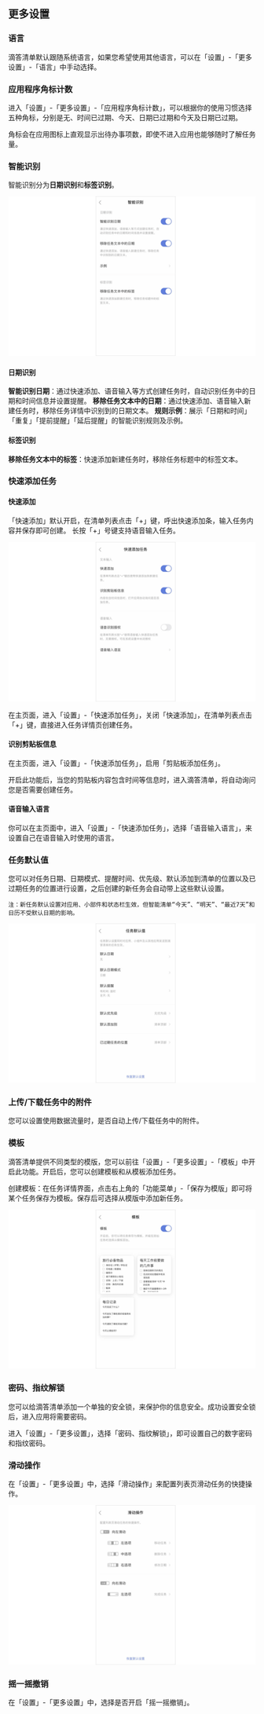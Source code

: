 ## 更多设置

### 语言

滴答清单默认跟随系统语言，如果您希望使用其他语言，可以在「设置」-「更多设置」-「语言」中手动选择。


### 应用程序角标计数

进入「设置」-「更多设置」-「应用程序角标计数」，可以根据你的使用习惯选择五种角标，分别是无、时间已过期、今天、日期已过期和今天及日期已过期。

角标会在应用图标上直观显示出待办事项数，即使不进入应用也能够随时了解任务量。

### 智能识别

智能识别分为**日期识别**和**标签识别**。

![](../../images/ios/33.png)

#### 日期识别

**智能识别日期**：通过快速添加、语音输入等方式创建任务时，自动识别任务中的日期和时间信息并设置提醒。
**移除任务文本中的日期**：通过快速添加、语音输入新建任务时，移除任务详情中识别到的日期文本。
**规则示例**：展示「日期和时间」「重复」「提前提醒」「延后提醒」的智能识别规则及示例。

#### 标签识别

**移除任务文本中的标签**：快速添加新建任务时，移除任务标题中的标签文本。


### 快速添加任务

#### 快速添加

「快速添加」默认开启，在清单列表点击「+」键，呼出快速添加条，输入任务内容并保存即可创建。 长按「+」号键支持语音输入任务。

![](../../images/ios/74.png)

在主页面，进入「设置」-「快速添加任务」，关闭「快速添加」，在清单列表点击「+」键，直接进入任务详情页创建任务。

#### 识别剪贴板信息

在主页面，进入「设置」-「快速添加任务」，启用「剪贴板添加任务」。

开启此功能后，当您的剪贴板内容包含时间等信息时，进入滴答清单，将自动询问您是否需要创建任务。


#### 语音输入语言

你可以在主页面中，进入「设置」-「快速添加任务」，选择「语音输入语言」，来设置自己在语音输入时使用的语言。

### 任务默认值

您可以对任务日期、日期模式、提醒时间、优先级、默认添加到清单的位置以及已过期任务的位置进行设置，之后创建的新任务会自动带上这些默认设置。

`注：新任务默认设置对应用、小部件和状态栏生效，但智能清单“今天”、“明天”、“最近7天”和日历不受默认日期的影响。`

![](../../images/ios/75.png)

### 上传/下载任务中的附件

您可以设置使用数据流量时，是否自动上传/下载任务中的附件。

### 模板

滴答清单提供不同类型的模版，您可以前往「设置」-「更多设置」-「模板」中开启此功能。开启后，您可以创建模板和从模板添加任务。

创建模板：在任务详情界面，点击右上角的「功能菜单」-「保存为模版」即可将某个任务保存为模板。保存后可选择从模版中添加新任务。

![](../../images/ios/76.png)


### 密码、指纹解锁

您可以给滴答清单添加一个单独的安全锁，来保护你的信息安全。成功设置安全锁后，进入应用将需要密码。

进入「设置」-「更多设置」，选择「密码、指纹解锁」，即可设置自己的数字密码和指纹密码。

### 滑动操作

在「设置」-「更多设置」中，选择「滑动操作」来配置列表页滑动任务的快捷操作。

![](../../images/ios/77.png)

### 摇一摇撤销

在「设置」-「更多设置」中，选择是否开启「摇一摇撤销」。












